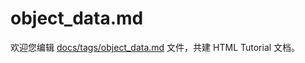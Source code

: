 object_data.md
===

欢迎您编辑 <a target="__blank" href="https://github.com/jaywcjlove/html-tutorial/blob/master/docs/tags/object_data.md">docs/tags/object_data.md</a> 文件，共建 HTML Tutorial 文档。
